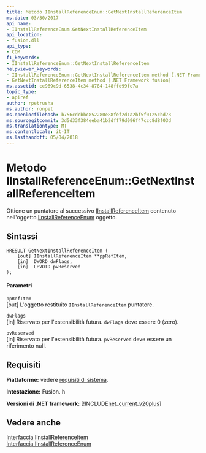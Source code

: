 ```yaml
---
title: Metodo IInstallReferenceEnum::GetNextInstallReferenceItem
ms.date: 03/30/2017
api_name:
- IInstallReferenceEnum.GetNextInstallReferenceItem
api_location:
- fusion.dll
api_type:
- COM
f1_keywords:
- IInstallReferenceEnum::GetNextInstallReferenceItem
helpviewer_keywords:
- IInstallReferenceEnum::GetNextInstallReferenceItem method [.NET Framework fusion]
- GetNextInstallReferenceItem method [.NET Framework fusion]
ms.assetid: ce969c9d-6538-4c34-8784-148ffd99fe7a
topic_type:
- apiref
author: rpetrusha
ms.author: ronpet
ms.openlocfilehash: b756cdcbbc852280e88fef2d1a2bf5f0125cbd73
ms.sourcegitcommit: 3d5d33f384eeba41b2dff79d096f47ccc8d8f03d
ms.translationtype: MT
ms.contentlocale: it-IT
ms.lasthandoff: 05/04/2018
---
```

# <a name="iinstallreferenceenumgetnextinstallreferenceitem-method"></a>Metodo IInstallReferenceEnum::GetNextInstallReferenceItem
Ottiene un puntatore al successivo [IInstallReferenceItem](../../../../docs/framework/unmanaged-api/fusion/iinstallreferenceitem-interface.md) contenuto nell'oggetto [IInstallReferenceEnum](../../../../docs/framework/unmanaged-api/fusion/iinstallreferenceenum-interface.md) oggetto.  
  
## <a name="syntax"></a>Sintassi  
  
```  
HRESULT GetNextInstallReferenceItem (  
    [out] IInstallReferenceItem **ppRefItem,  
    [in]  DWORD dwFlags,  
    [in]  LPVOID pvReserved  
);  
```  
  
#### <a name="parameters"></a>Parametri  
 `ppRefItem`  
 [out] L'oggetto restituito `IInstallReferenceItem` puntatore.  
  
 `dwFlags`  
 [in] Riservato per l'estensibilità futura. `dwFlags` deve essere 0 (zero).  
  
 `pvReserved`  
 [in] Riservato per l'estensibilità futura. `pvReserved` deve essere un riferimento null.  
  
## <a name="requirements"></a>Requisiti  
 **Piattaforme:** vedere [requisiti di sistema](../../../../docs/framework/get-started/system-requirements.md).  
  
 **Intestazione:** Fusion. h  
  
 **Versioni di .NET framework:** [!INCLUDE[net_current_v20plus](../../../../includes/net-current-v20plus-md.md)]  
  
## <a name="see-also"></a>Vedere anche  
 [Interfaccia IInstallReferenceItem](../../../../docs/framework/unmanaged-api/fusion/iinstallreferenceitem-interface.md)  
 [Interfaccia IInstallReferenceEnum](../../../../docs/framework/unmanaged-api/fusion/iinstallreferenceenum-interface.md)
